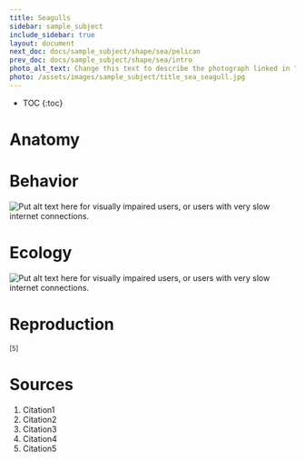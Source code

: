 ```yaml
---
title: Seagulls
sidebar: sample_subject
include_sidebar: true
layout: document
next_doc: docs/sample_subject/shape/sea/pelican
prev_doc: docs/sample_subject/shape/sea/intro
photo_alt_text: Change this text to describe the photograph linked in "photo".
photo: /assets/images/sample_subject/title_sea_seagull.jpg
---
```


* TOC
{:toc}

# Anatomy

# Behavior

<img src="/template-information-site/assets/images/sample_subject/seagull1.jpg" alt="Put alt text here for visually impaired users, or users with very slow internet connections."/>

# Ecology

<img src="/template-information-site/assets/images/sample_subject/seagull2.jpg" alt="Put alt text here for visually impaired users, or users with very slow internet connections."/>

# Reproduction

<sup>[5]</sup>

# Sources

1. Citation1
2. Citation2
3. Citation3
4. Citation4
5. Citation5
